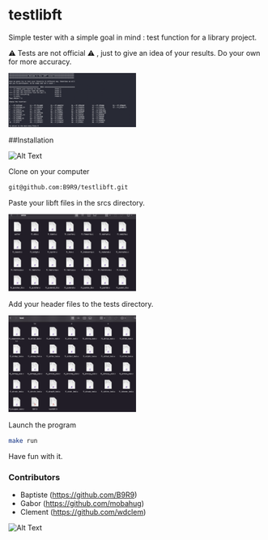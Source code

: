 # testlibft

Simple tester with a simple goal in mind : test function for a library project.

⚠️  Tests are not official ⚠️ , just to give an idea of your results. Do your own for more accuracy.

<img src="./img/img_one.png" width="50%"/>

##Installation

![Alt Text](https://media.giphy.com/media/8R4kKwQ4VH4pG/giphy.gif)

Clone on your computer

```bash
git@github.com:B9R9/testlibft.git
```

Paste your libft files in the srcs directory.

<img src="./img/img_two.png" width="50%"/>

Add your header files to the tests directory.

<img src="./img/img_three.png" width="50%"/>  

Launch the program

```bash
make run
```
Have fun with it.


### Contributors
- Baptiste (https://github.com/B9R9)
- Gabor (https://github.com/mobahug)
- Clement (https://github.com/wdclem)

![Alt Text](https://media.giphy.com/media/2nzUAOGw3i7w4/giphy.gif)
